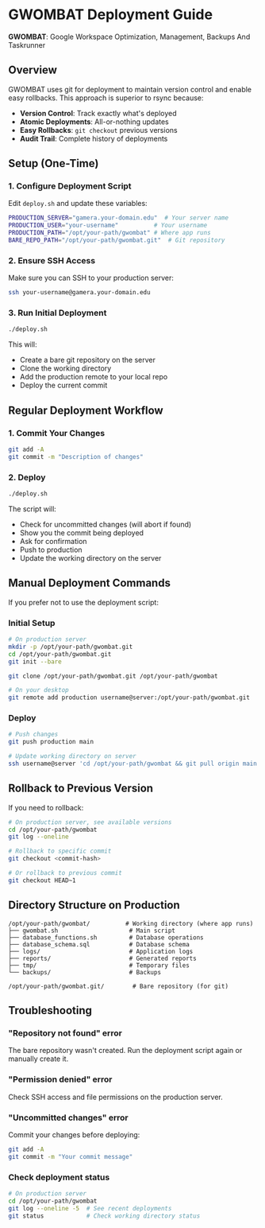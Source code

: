 # GWOMBAT Deployment Guide

**GWOMBAT**: Google Workspace Optimization, Management, Backups And Taskrunner

## Overview
GWOMBAT uses git for deployment to maintain version control and enable easy rollbacks. This approach is superior to rsync because:

- **Version Control**: Track exactly what's deployed
- **Atomic Deployments**: All-or-nothing updates  
- **Easy Rollbacks**: `git checkout` previous versions
- **Audit Trail**: Complete history of deployments

## Setup (One-Time)

### 1. Configure Deployment Script
Edit `deploy.sh` and update these variables:
```bash
PRODUCTION_SERVER="gamera.your-domain.edu"  # Your server name
PRODUCTION_USER="your-username"          # Your username
PRODUCTION_PATH="/opt/your-path/gwombat" # Where app runs
BARE_REPO_PATH="/opt/your-path/gwombat.git"  # Git repository
```

### 2. Ensure SSH Access
Make sure you can SSH to your production server:
```bash
ssh your-username@gamera.your-domain.edu
```

### 3. Run Initial Deployment
```bash
./deploy.sh
```

This will:
- Create a bare git repository on the server
- Clone the working directory  
- Add the production remote to your local repo
- Deploy the current commit

## Regular Deployment Workflow

### 1. Commit Your Changes
```bash
git add -A
git commit -m "Description of changes"
```

### 2. Deploy
```bash
./deploy.sh
```

The script will:
- Check for uncommitted changes (will abort if found)
- Show you the commit being deployed
- Ask for confirmation
- Push to production
- Update the working directory on the server

## Manual Deployment Commands

If you prefer not to use the deployment script:

### Initial Setup
```bash
# On production server
mkdir -p /opt/your-path/gwombat.git
cd /opt/your-path/gwombat.git  
git init --bare

git clone /opt/your-path/gwombat.git /opt/your-path/gwombat

# On your desktop
git remote add production username@server:/opt/your-path/gwombat.git
```

### Deploy
```bash
# Push changes
git push production main

# Update working directory on server
ssh username@server 'cd /opt/your-path/gwombat && git pull origin main'
```

## Rollback to Previous Version

If you need to rollback:

```bash
# On production server, see available versions
cd /opt/your-path/gwombat
git log --oneline

# Rollback to specific commit
git checkout <commit-hash>

# Or rollback to previous commit
git checkout HEAD~1
```

## Directory Structure on Production

```
/opt/your-path/gwombat/          # Working directory (where app runs)
├── gwombat.sh                    # Main script
├── database_functions.sh         # Database operations
├── database_schema.sql           # Database schema
├── logs/                         # Application logs
├── reports/                      # Generated reports  
├── tmp/                          # Temporary files
└── backups/                      # Backups

/opt/your-path/gwombat.git/        # Bare repository (for git)
```

## Troubleshooting

### "Repository not found" error
The bare repository wasn't created. Run the deployment script again or manually create it.

### "Permission denied" error  
Check SSH access and file permissions on the production server.

### "Uncommitted changes" error
Commit your changes before deploying:
```bash
git add -A
git commit -m "Your commit message"
```

### Check deployment status
```bash
# On production server
cd /opt/your-path/gwombat
git log --oneline -5  # See recent deployments
git status            # Check working directory status
```